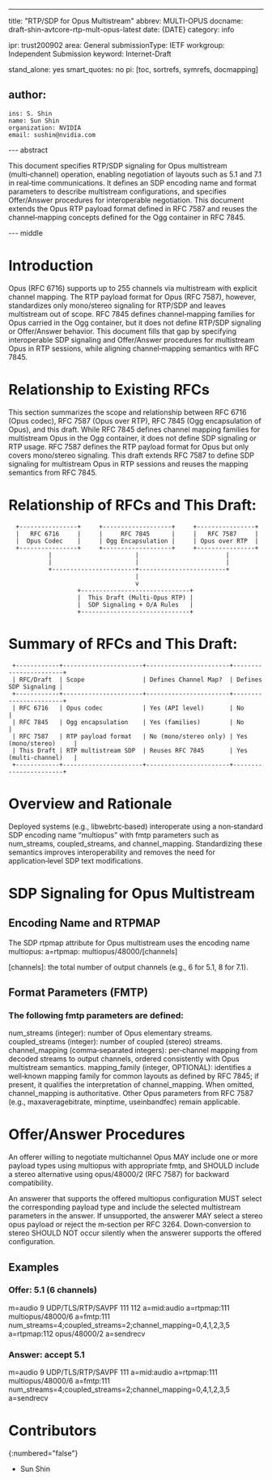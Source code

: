 ---
title: "RTP/SDP for Opus Multistream"
abbrev: MULTI-OPUS
docname: draft-shin-avtcore-rtp-mult-opus-latest
date: {DATE}
category: info

ipr: trust200902
area: General
submissionType: IETF
workgroup: Independent Submission
keyword: Internet-Draft

stand_alone: yes
smart_quotes: no
pi: [toc, sortrefs, symrefs, docmapping]

author:
  -
    ins: S. Shin
    name: Sun Shin
    organization: NVIDIA
    email: sushin@nvidia.com

--- abstract

This document specifies RTP/SDP signaling for Opus multistream (multi‑channel)
operation, enabling negotiation of layouts such as 5.1 and 7.1 in real‑time communications. It defines an SDP encoding name and format parameters to
describe multistream configurations, and specifies Offer/Answer procedures
for interoperable negotiation. This document extends the Opus RTP
payload format defined in RFC 7587 and reuses the channel‑mapping
concepts defined for the Ogg container in RFC 7845.

--- middle


# Introduction

Opus (RFC 6716) supports up to 255 channels via multistream with explicit
channel mapping. The RTP payload format for Opus (RFC 7587), however,
standardizes only mono/stereo signaling for RTP/SDP and leaves multistream
out of scope. RFC 7845 defines channel‑mapping families for Opus carried
in the Ogg container, but it does not define RTP/SDP signaling or
Offer/Answer behavior. This document fills that gap by specifying
interoperable SDP signaling and Offer/Answer procedures for multistream
Opus in RTP sessions, while aligning channel‑mapping semantics with RFC 7845.

# Relationship to Existing RFCs

This section summarizes the scope and relationship between RFC 6716 (Opus codec),
RFC 7587 (Opus over RTP), RFC 7845 (Ogg encapsulation of Opus), and this draft.
While RFC 7845 defines channel mapping families for multistream Opus in the Ogg
container, it does not define SDP signaling or RTP usage. RFC 7587 defines the
RTP payload format for Opus but only covers mono/stereo signaling. This draft
extends RFC 7587 to define SDP signaling for multistream Opus in RTP sessions
and reuses the mapping semantics from RFC 7845.

# Relationship of RFCs and This Draft:

      +----------------+     +-------------------+     +----------------+
      |   RFC 6716     |     |     RFC 7845      |     |   RFC 7587     |
      |  Opus Codec    |     | Ogg Encapsulation |     | Opus over RTP  |
      +----------------+     +-------------------+     +----------------+
               |                       |                        |
               |                       |                        |
               +-----------------------+------------------------+
                                       |
                                       v
                       +------------------------------+
                       |  This Draft (Multi-Opus RTP) |
                       |  SDP Signaling + O/A Rules   |
                       +------------------------------+

# Summary of RFCs and This Draft:
        
     +------------+----------------------+-----------------------+-----------------------+ 
     | RFC/Draft  | Scope                | Defines Channel Map?  | Defines SDP Signaling |
     +------------+----------------------+-----------------------+-----------------------+
     | RFC 6716   | Opus codec           | Yes (API level)       | No                    |
     | RFC 7845   | Ogg encapsulation    | Yes (families)        | No                    |
     | RFC 7587   | RTP payload format   | No (mono/stereo only) | Yes (mono/stereo)     |
     | This Draft | RTP multistream SDP  | Reuses RFC 7845       | Yes (multi-channel)   |
     +------------+----------------------+-----------------------+-----------------------+

# Overview and Rationale

Deployed systems (e.g., libwebrtc‑based) interoperate using a non‑standard
SDP encoding name “multiopus” with fmtp parameters such as num_streams,
coupled_streams, and channel_mapping.
Standardizing these semantics improves interoperability and removes the need
for application‑level SDP text modifications.

# SDP Signaling for Opus Multistream

## Encoding Name and RTPMAP

The SDP rtpmap attribute for Opus multistream uses the encoding name multiopus:
a=rtpmap: multiopus/48000/[channels]

[channels]: the total number of output channels (e.g., 6 for 5.1, 8 for 7.1).


## Format Parameters (FMTP)

### The following fmtp parameters are defined:

num_streams (integer): number of Opus elementary streams.
coupled_streams (integer): number of coupled (stereo) streams.
channel_mapping (comma‑separated integers): per‑channel mapping from decoded streams to output channels, ordered consistently with Opus multistream semantics.
mapping_family (integer, OPTIONAL): identifies a well‑known mapping family for common layouts as defined by RFC 7845; if present, it qualifies the interpretation of channel_mapping. 
When omitted, channel_mapping is authoritative.
Other Opus parameters from RFC 7587 (e.g., maxaveragebitrate, minptime, useinbandfec) remain applicable.


# Offer/Answer Procedures

An offerer willing to negotiate multichannel Opus MAY include one or more
payload types using multiopus with appropriate fmtp, and SHOULD include a stereo alternative using opus/48000/2
(RFC 7587) for backward compatibility.

An answerer that supports the offered multiopus configuration MUST select the corresponding payload type and include the selected
multistream parameters in the answer. If unsupported, the answerer MAY select a stereo opus payload or reject the m‑section per RFC 3264.
Down‑conversion to stereo SHOULD NOT occur silently when the answerer supports the offered configuration.


## Examples

### Offer: 5.1 (6 channels)

m=audio 9 UDP/TLS/RTP/SAVPF 111 112
a=mid:audio
a=rtpmap:111 multiopus/48000/6
a=fmtp:111 num_streams=4;coupled_streams=2;channel_mapping=0,4,1,2,3,5
a=rtpmap:112 opus/48000/2
a=sendrecv


### Answer: accept 5.1

m=audio 9 UDP/TLS/RTP/SAVPF 111
a=mid:audio
a=rtpmap:111 multiopus/48000/6
a=fmtp:111 num_streams=4;coupled_streams=2;channel_mapping=0,4,1,2,3,5
a=sendrecv


# Contributors
{:numbered="false"}

- Sun Shin
